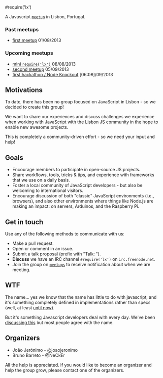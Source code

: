 #require('lx')

A Javascript [`meetup`](http://www.meetup.com/require-lx/) in Lisbon, Portugal.

### Past meetups
* [first meetup](http://www.meetup.com/require-lx/events/129985122/) 01/08/2013

### Upcoming meetups
* [mini `require('lx')`](http://www.meetup.com/php-lx/events/123331262/) 08/08/2013
* [second meetup](http://www.meetup.com/require-lx/events/132698882/) 05/09/2013
* [first hackathon / Node Knockout](https://github.com/require-lx/group/issues/17) [06:08]/09/2013

## Motivations

To date, there has been no group focused on JavaScript in Lisbon - so we decided to create this group!  

We want to share our experiences and discuss challenges we experience when working with JavaScript with the Lisbon JS community in the hope to enable new awesome projects. 

This is completely a community-driven effort - so we need your input and help!  

## Goals 
* Encourage members to participate in open-source JS projects.
* Share workflows, tools, tricks & tips, and experience with frameworks that we use on a daily basis. 
* Foster a local community of JavaScript developers - but also be welcoming to international visitors.  
* Encourage discussion of both "classic" JavaScript environments (i.e., browsers), and also other environments where things like Node.js are making an impact: on servers, Arduinos, and the Raspberry Pi. 

## Get in touch
Use any of the following methods to communicate with us: 

* Make a pull request.
* Open or comment in an issue.
* Submit a talk proposal (prefix with "Talk: ").
* **Discuss** we have an IRC channel `#require('lx')` on `irc.freenode.net`.
* Join the group on [`meetups`](http://www.meetup.com/require-lx/) to receive notification about when we are meeting.


## WTF

The name… yes we know that the name has little to do with javascript, and it's something completely defined in
implementations rather than specs (well, at least [until now](http://wiki.ecmascript.org/doku.php?id=harmony:modules)).

But it's something Javascript developers deal with every day.
We've been [discussing this](https://github.com/JavascriptLisboa/group/issues/1) but most people agree with the name.


## Organizers

 * João Jerónimo  - @joaojeronimo
 * Bruno Barreto  - @NeCkEr

All the help is appreciated. If you would like to become an organizer and help the group grow,
please contact one of the organizers.
